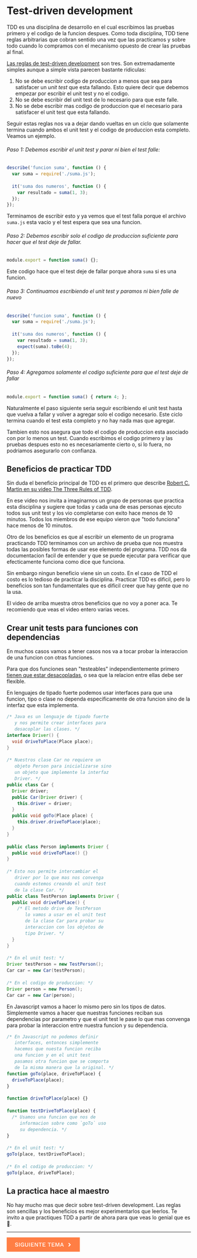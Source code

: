 # Test-driven development

TDD es una disciplina de desarrollo en el cual escribimos las pruebas primero y el codigo de la funcion despues. Como toda disciplina, TDD tiene reglas arbitrarias que cobran sentido una vez que las practicamos y sobre todo cuando lo compramos con el mecanismo opuesto de crear las pruebas al final.

[Las reglas de test-driven development](https://www.youtube.com/watch?v=qkblc5WRn-U) son tres. Son extremadamente simples aunque a simple vista parecen bastante ridiculas:

1. No se debe escribir codigo de produccion a menos que sea para satisfacer un *unit test* que esta fallando. Esto quiere decir que debemos empezar por escribir el unit test y no el codigo.
2. No se debe escribir del unit test de lo necesario para que este falle.
3. No se debe escribir mas codigo de produccion que el necesario para satisfacer el unit test que esta fallando.

Seguir estas reglas nos va a dejar dando vueltas en un ciclo que solamente termina cuando ambos el unit test y el codigo de produccion esta completo. Veamos un ejemplo.

###### Paso 1: Debemos escribir el unit test y parar ni bien el test falle:

```javascript
describe('funcion suma', function () {
  var suma = require('./suma.js');

  it('suma dos numeros', function () {
    var resultado = suma(1, 3);
  });
});
```

Terminamos de escribir esto y ya vemos que el test falla porque el archivo `suma.js` esta vacio y el test espera que sea una funcion.

###### Paso 2: Debemos escribir solo el codigo de produccion suficiente para hacer que el test deje de fallar.

```javascript
module.export = function suma() {};
```

Este codigo hace que el test deje de fallar porque ahora `suma` si es una funcion.

###### Paso 3: Continuamos escribiendo el unit test y paramos ni bien falle de nuevo

```javascript
describe('funcion suma', function () {
  var suma = require('./suma.js');

  it('suma dos numeros', function () {
    var resultado = suma(1, 3);
    expect(suma).toBe(4);
  });
});
```

###### Paso 4: Agregamos solamente el codigo suficiente para que el test deje de fallar

```javascript
module.export = function suma() { return 4; };
```

Naturalmente el paso siguiente seria seguir escribiendo el unit test hasta que vuelva a fallar y volver a agregar solo el codigo necesario. Este ciclo termina cuando el test esta completo y no hay nada mas que agregar.

Tambien esto nos asegura que todo el codigo de produccion esta asociado con por lo menos un test. Cuando escribimos el codigo primero y las pruebas despues esto no es necesariamente cierto o, si lo fuera, no podriamos asegurarlo con confianza.

## Beneficios de practicar TDD

Sin duda el beneficio principal de TDD es el primero que describe [Robert C. Martin en su video The Three Rules of TDD](https://www.youtube.com/watch?v=qkblc5WRn-U).

En ese video nos invita a imaginarnos un grupo de personas que practica esta disciplina y sugiere que todas y cada una de esas personas ejecuto todos sus unit test y los vio completarse con exito hace menos de 10 minutos. Todos los miembros de ese equipo vieron que "todo funciona" hace menos de 10 minutos.

Otro de los beneficios es que al escribir un elemento de un programa practicando TDD terminamos con un archivo de prueba que nos muestra todas las posibles formas de usar ese elemento del programa. TDD nos da documentacion facil de entender y que se puede ejecutar para verificar que efecticamente funciona como dice que funciona.

Sin embargo ningun beneficio viene sin un costo. En el caso de TDD el costo es lo tedioso de practicar la disciplina. Practicar TDD es dificil, pero lo beneficios son tan fundamentales que es dificil creer que hay gente que no la usa.

El video de arriba muestra otros beneficios que no voy a poner aca. Te recomiendo que veas el video entero varias veces.

## Crear unit tests para funciones con dependencias

En muchos casos vamos a tener casos nos va a tocar probar la interaccion de una funcion con otras funciones.

Para que dos funciones sean "testeables" independientemente primero [tienen que estar desacopladas](https://en.wikipedia.org/wiki/Loose_coupling), o sea que la relacion entre ellas debe ser flexible.

En lenguajes de tipado fuerte podemos usar interfaces para que una funcion, tipo o clase no dependa especificamente de otra funcion sino de la interfaz que esta implementa.

```java
/* Java es un lenguaje de tipado fuerte
   y nos permite crear interfaces para 
   desacoplar las clases. */
interface Driver() {
  void driveToPlace(Place place);
}

/* Nuestros clase Car no requiere un
   objeto Person para inicializarse sino
   un objeto que implemente la interfaz
   Driver. */
public class Car {
  Driver driver;
  public Car(Driver driver) {
    this.driver = driver;
  }
  public void goTo(Place place) {
    this.driver.driveToPlace(place);
  }
}

public class Person implements Driver {
  public void driveToPlace() {}
}

/* Esto nos permite intercambiar el
   driver por lo que mas nos convenga
   cuando estemos creando el unit test
   de la clase Car. */
public class TestPerson implements Driver {
  public void driveToPlace() {
    /* El metodo drive de TestPerson
       lo vamos a usar en el unit test
       de la clase Car para probar su
       interaccion con los objetos de
       tipo Driver. */
  }
}

/* En el unit test: */
Driver testPerson = new TestPerson();
Car car = new Car(testPerson);

/* En el codigo de produccion: */
Driver person = new Person();
Car car = new Car(person);
```

En Javascript vamos a hacer lo mismo pero sin los tipos de datos. Simplemente vamos a hacer que nuestras funciones reciban sus dependencias por parametro y que el unit test le pase lo que mas convenga para probar la interaccion entre nuestra funcion y su dependencia.

```javascript
/* En Javascript no podemos definir
   interfaces, entonces simplemente
   hacemos que nuesta funcion reciba
   una funcion y en el unit test
   pasamos otra funcion que se comporta
   de la misma manera que la original. */
function goTo(place, driveToPlace) {
  driveToPlace(place);
}

function driveToPlace(place) {}

function testDriveToPlace(place) {
  /* Usamos una funcion que nos de
     informacion sobre como `goTo` uso
     su dependencia. */
}

/* En el unit test: */
goTo(place, testDriveToPlace);

/* En el codigo de produccion: */
goTo(place, driveToPlace);
```

## La practica hace al maestro

No hay mucho mas que decir sobre test-driven development. Las reglas son sencillas y los beneficios es mejor experimentarlos que leerlos. Te invito a que practiques TDD a partir de ahora para que veas lo genial que es 🚀.

<hr />

[![Siguiente](../next.png)](../)
